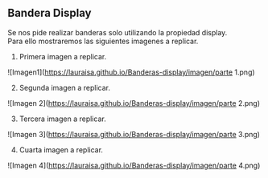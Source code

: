 ## Bandera Display
Se nos pide realizar banderas solo utilizando la propiedad display.   
Para ello mostraremos las siguientes imagenes a replicar.
1. Primera imagen a replicar.

  ![Imagen1](https://lauraisa.github.io/Banderas-display/imagen/parte 1.png)

2. Segunda imagen a replicar.

  ![Imagen 2](https://lauraisa.github.io/Banderas-display/imagen/parte 2.png)

3. Tercera imagen a replicar.

  ![Imagen 3](https://lauraisa.github.io/Banderas-display/imagen/parte 3.png)

4. Cuarta imagen a replicar.

  ![Imagen 4](https://lauraisa.github.io/Banderas-display/imagen/parte 4.png)
